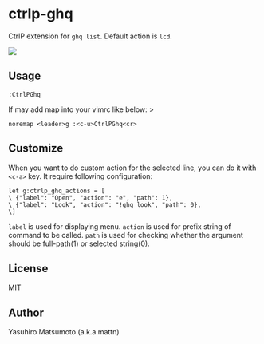 # ctrlp-ghq

CtrlP extension for `ghq list`. Default action is `lcd`.

![](http://go-gyazo.appspot.com/ceb199372928d194.png)

## Usage

```vim
:CtrlPGhq
```

If may add map into your vimrc like below: >

```vim
noremap <leader>g :<c-u>CtrlPGhq<cr>
```

## Customize

When you want to do custom action for the selected line, you can do it with
`<c-a>` key. It require following configuration:

```vim
let g:ctrlp_ghq_actions = [
\ {"label": "Open", "action": "e", "path": 1},
\ {"label": "Look", "action": "!ghq look", "path": 0},
\]
```

`label` is used for displaying menu. `action` is used for prefix string of
command to be called. `path` is used for checking whether the argument should
be full-path(1) or selected string(0). 

## License

MIT

## Author

Yasuhiro Matsumoto (a.k.a mattn)
